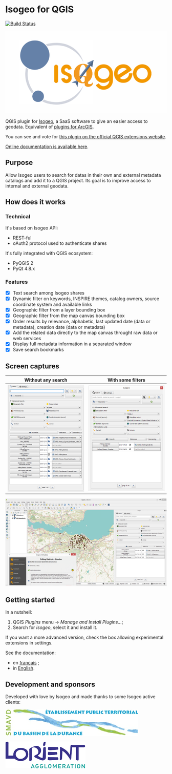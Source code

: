 # Isogeo for QGIS

[![Build Status](https://travis-ci.org/isogeo/isogeo-plugin-qgis.svg?branch=master)](https://travis-ci.org/isogeo/isogeo-plugin-qgis)

![Isogeo plugin for QGIS - logo](https://github.com/isogeo/isogeo-plugin-qgis/blob/master/img/logo_complet_IsoQGIS.png?raw=true)

QGIS plugin for [Isogeo](http://www.isogeo.com/), a SaaS software to give an easier access to geodata.
Equivalent of [plugins for ArcGIS](http://www.isogeo.com/applications/).

You can see and vote for [this plugin on the official QGIS extensions website](http://plugins.qgis.org/plugins/isogeo_search_engine/).

[Online documentation is available here](https://isogeo.gitbooks.io/app-plugin-qgis/content/).

## Purpose ##

Allow Isogeo users to search for datas in their own and external metadata catalogs and add it to a QGIS project. Its goal is to improve access to internal and external geodata.

## How does it works ##

### Technical 

It's based on Isogeo API:
* REST-ful
* oAuth2 protocol used to authenticate shares

It's fully integrated with QGIS ecosystem:
* PyQGIS 2
* PyQt 4.8.x

### Features

- [X] Text search among Isogeo shares
- [X] Dynamic filter on keywords, INSPIRE themes, catalog owners, source coordinate system and available links
- [X] Geographic filter from a layer bounding box
- [X] Geographic filter from the map canvas bounding box
- [X] Order results by relevance, alphabetic, last updated date (data or metadata), creation date (data or metadata)
- [X] Add the related data directly to the map canvas throught raw data or web services
- [X] Display full metadata information in a separated window
- [X] Save search bookmarks

## Screen captures ##

| Without any search | With some filters |
|:------------------:|:-----------------:|
| ![Search widget with no filters](img/en/ui_tabs_main_search_empty_en.png) | ![Search widget with some filters](img/en/ui_tabs_main_search_filtered_en.png) |

![Add data to the project](img/en/ui_tabs_main_add_service_wms_en.png)

## Getting started ##

In a nutshell:

1. QGIS *Plugins* menu -> *Manage and Install Plugins...*;
2. Search for *isogeo*, select it and install it.

If you want a more advanced version, check the box allowing experimental extensions in settings.

See the documentation:

* en [français](https://isogeo.gitbooks.io/app-plugin-qgis/content/fr/) ;
* in [English](https://isogeo.gitbooks.io/app-plugin-qgis/content/en/).

## Development and sponsors ##

Developed with love by Isogeo and made thanks to some Isogeo active clients:

![Syndicat Mixte d'Aménagement de la Vallée de la Durance](img/sponsor_logo_SMAVD.jpg)

![Communauté d'Agglomération de Lorient](img/sponsor_logo_ca_lorient.png)

